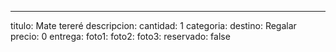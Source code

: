 ---
titulo: Mate tereré
descripcion: 
cantidad: 1
categoria: 
destino: Regalar
precio: 0
entrega: 
foto1: 
foto2: 
foto3: 
reservado: false
